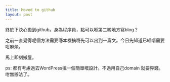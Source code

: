 ```yaml
---
title: Moved to github 
layout: post
---
```


終於下決心搬到github。身為程序員，點可以喺第二啲地方寫blog？ 

之前一直覺得呢個方法需要喺本機搞嘢先可以出到一篇文。今日先知道已經唔需要咁麻煩。

馬上即刻搬屋。

ps: 都有考慮過去WordPress搵一個簡單嘅設計。不過用自己domain 就要畀錢。咁無辦法了。